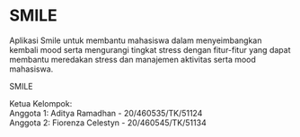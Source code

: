# SMILE

Aplikasi Smile untuk membantu mahasiswa dalam menyeimbangkan kembali mood serta mengurangi tingkat stress dengan fitur-fitur yang dapat membantu meredakan stress dan manajemen aktivitas serta mood mahasiswa.

SMILE  

Ketua Kelompok:  
Anggota 1: Aditya Ramadhan - 20/460535/TK/51124  
Anggota 2: Fiorenza Celestyn - 20/460545/TK/51134

